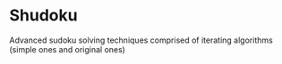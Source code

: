 # Shudoku
Advanced sudoku solving techniques comprised of iterating algorithms (simple ones and original ones)
